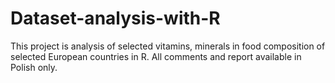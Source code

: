 # Dataset-analysis-with-R

This project is analysis of selected vitamins, minerals in food composition of selected European countries in R.
All comments and report available in Polish only.
